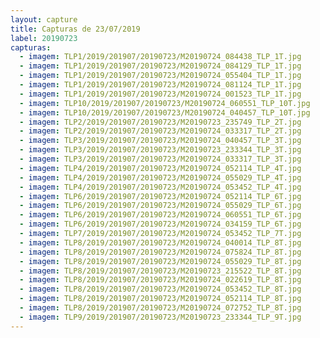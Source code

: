 ```yaml
---
layout: capture
title: Capturas de 23/07/2019
label: 20190723
capturas:
  - imagem: TLP1/2019/201907/20190723/M20190724_084438_TLP_1T.jpg
  - imagem: TLP1/2019/201907/20190723/M20190724_084129_TLP_1T.jpg
  - imagem: TLP1/2019/201907/20190723/M20190724_055404_TLP_1T.jpg
  - imagem: TLP1/2019/201907/20190723/M20190724_081124_TLP_1T.jpg
  - imagem: TLP1/2019/201907/20190723/M20190724_001523_TLP_1T.jpg
  - imagem: TLP10/2019/201907/20190723/M20190724_060551_TLP_10T.jpg
  - imagem: TLP10/2019/201907/20190723/M20190724_040457_TLP_10T.jpg
  - imagem: TLP2/2019/201907/20190723/M20190723_235749_TLP_2T.jpg
  - imagem: TLP2/2019/201907/20190723/M20190724_033317_TLP_2T.jpg
  - imagem: TLP3/2019/201907/20190723/M20190724_040457_TLP_3T.jpg
  - imagem: TLP3/2019/201907/20190723/M20190723_233344_TLP_3T.jpg
  - imagem: TLP3/2019/201907/20190723/M20190724_033317_TLP_3T.jpg
  - imagem: TLP4/2019/201907/20190723/M20190724_052114_TLP_4T.jpg
  - imagem: TLP4/2019/201907/20190723/M20190724_055029_TLP_4T.jpg
  - imagem: TLP4/2019/201907/20190723/M20190724_053452_TLP_4T.jpg
  - imagem: TLP6/2019/201907/20190723/M20190724_052114_TLP_6T.jpg
  - imagem: TLP6/2019/201907/20190723/M20190724_055029_TLP_6T.jpg
  - imagem: TLP6/2019/201907/20190723/M20190724_060551_TLP_6T.jpg
  - imagem: TLP6/2019/201907/20190723/M20190724_034159_TLP_6T.jpg
  - imagem: TLP7/2019/201907/20190723/M20190724_053452_TLP_7T.jpg
  - imagem: TLP8/2019/201907/20190723/M20190724_040014_TLP_8T.jpg
  - imagem: TLP8/2019/201907/20190723/M20190724_075824_TLP_8T.jpg
  - imagem: TLP8/2019/201907/20190723/M20190724_055029_TLP_8T.jpg
  - imagem: TLP8/2019/201907/20190723/M20190723_215522_TLP_8T.jpg
  - imagem: TLP8/2019/201907/20190723/M20190724_022619_TLP_8T.jpg
  - imagem: TLP8/2019/201907/20190723/M20190724_053452_TLP_8T.jpg
  - imagem: TLP8/2019/201907/20190723/M20190724_052114_TLP_8T.jpg
  - imagem: TLP8/2019/201907/20190723/M20190724_072752_TLP_8T.jpg
  - imagem: TLP9/2019/201907/20190723/M20190723_233344_TLP_9T.jpg
---
```

